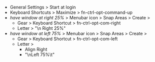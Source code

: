 - General Settings > Start at login
- Keyboard Shortcuts > Maximize > fn-ctrl-opt-command-up
- _have window at right 25%_ > Menubar icon > Snap Areas > Create >
    - Gear > Keyboard Shortcut > fn-ctrl-opt-com-right
    - Letter > "\n  Right 25%"
- _have window at left 75%_ > Menubar icon > Snap Areas > Create >
    - Gear > Keyboard Shortcut > fn-ctrl-opt-com-left
    - Letter > 
    	- Align Right
    	- "\nLeft 75%\t"
